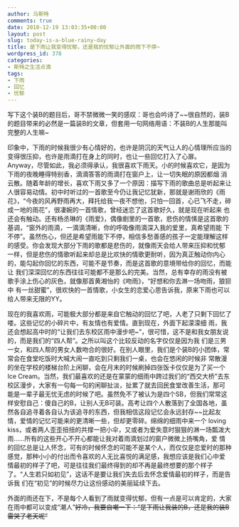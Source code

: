 ```yaml
---
author: 马斯特
comments: true
date: 2010-12-19 13:03:35+00:00
layout: post
slug: today-is-a-blue-rainy-day
title: 是下雨让我变得忧郁，还是我的忧郁让外面的雨下不停~
wordpress_id: 378
categories:
- 斯特之生活点滴
tags:
- 下雨
- 回忆
- 忧郁
---
```


写下这个装B的题目后，哥不禁微微一笑的感叹：哥也会吟诗了~~很自然的，装B的题目带来的必然是一篇装B的文章，但套用一句网络用语：不装B的人生那能叫完整的人生嘛~

印象中，下雨的时候我很少有心情好的，也许是阴沉的天气让人的心情理所应当的变得很压抑，也许是雨滴打在身上的同时，也让一些回忆打入了心扉。 Anyway，尽管如此，我必须得承认，我很喜欢下雨天。小的时候喜欢它，是因为下雨的夜晚睡得特别香，滴滴答答的雨滴打在窗户上，让一切失眠的原因都烟 消云散。随着年龄的增长，喜欢下雨又多了一个原因：描写下雨的歌曲总是听起来让人很容易动情。初中时听过的一首歌至今仍让我记忆犹新，那就是谢雨欣的《雨 花》，“今夜的风再野雨再大，拜托给我一夜不想他，只怕一回首，心已飞不走，碎成一地的雨花”，很凄婉的一首情歌，曾经迷恋了这首歌好久，就是现在听起来 也还会有触动。还有杨丞琳的《雨爱》，偶像剧里的一首歌，悲伤的情愫是这首歌的基调，“窗外的雨滴，一滴滴清晰，你的呼吸像雨滴深入我的爱里，真希望雨能 下不停”。虽然伤心，但还是希望雨能下不停，相信多愁善感的孩子一定能理解这样的感受。你会发现大部分下雨的歌都是悲伤的，就像雨天会给人带来压抑和忧郁 一样，但是悲伤的情歌听起来却总是比欢快的情歌更耐听，因为真正触动你内心的，能勾起你回忆的东西，可能不是节奏，而是这首歌的意境带给你的回忆，而能让 我们深深回忆的东西往往可能都不是那么的完美。当然，总有幸存的雨没有被歌手涂上伤心的灰色，就像那首黄湘怡的《吻雨》，“好想和你去淋一场吻雨，狼狈中 有一丝甜蜜”，很欢快的一首情歌，小女生的恋爱心思告诉我，原来下雨也可以给人带来无限的YY。

<!--more-->

现在的我喜欢雨，可能极大部分都是来自它触动的回忆了吧，人老了只剩下回忆了喽。这些记忆的小碎片中，有友情也有爱情。直到现在，外面下起濛濛细 雨，我还会想起高中时的“让我们去东校区雨中漫步吧~”，很可惜，这不是和我女朋友说的，而是我们的“四人帮”。之所以叫这个比较反动的名字仅仅是因为我 们是三男一女，和四人帮的男女人数吻合的很好。在别人眼里，我们是个装B的小团体，常常会在食堂吃饭时大喊大闹一直吃到只剩我们一桌，也会在悠闲的时候非 常散漫的坐在学校的楼梯台阶上闲聊，会在月末的时候刷掉四张饭卡仅仅是为了买一个Ice  Cream。当然，我们最喜欢的还是在蒙蒙的细雨中跨过我们的“西交大桥”去东校区漫步，大家有一句每一句的闲聊扯淡，扯累了就去回民食堂改善生活，那可 能是一辈子最无忧无虑的时候了吧。虽然免不了被认为是四个SB，但我们常常这样安慰自己：傻自己的B，让别人无B可装。高考让四个人散落到了全国各地，虽 然各自追寻着各自认为该追寻的东西，但我相信这段记忆会永远封存~~比起友情，爱情的记忆可能来的更清晰一些，但却更零碎。绵绵的细雨中来一个 loving   kiss，或者两人歪歪扭扭的共撑一把小伞，又或者为爱失意时狠狠的淋一场瓢泼大雨……所有的这些开心不开心都能让我对着雨滴划过的窗户微微上扬嘴角，爱 情的回忆总是让人怀念，可有的时候怀念的可能不是某个人，而仅仅是恋爱时的那种感觉，那种小小的付出而令喜欢的人无比喜悦的满足感，我想应该是我们心中爱 情最初的样子了吧，可是往往我们最终得到的却不再是最终想要的那个样子了。“人生若只如初见”，这话不是要让我们失去后去怀念爱情最初的样子，而是告诉我 们在“初见”的时候尽力让这份感动的美丽延续下去。

外面的雨还在下，不是每个人看到了雨就变得忧郁，但有一点是可以肯定的，大家在雨中都可以变成“潮人”~~好冷，我要自嘲一下：“是下雨让我装的B，还是我的装B雷哭了老天呢”~~
